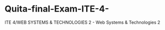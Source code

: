 # Quita-final-Exam-ITE-4-
 ITE 4/WEB SYSTEMS &amp; TECHNOLOGIES 2 - Web Systems &amp; Technologies 2
